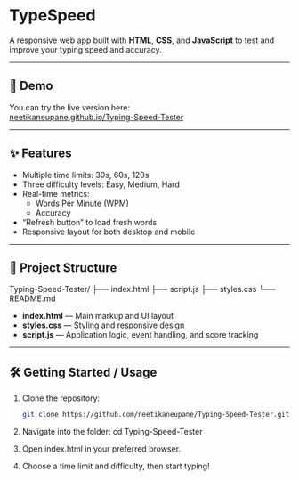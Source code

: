 # TypeSpeed

A responsive web app built with **HTML**, **CSS**, and **JavaScript** to test and improve your typing speed and accuracy.

---

## 🚀 Demo

You can try the live version here:  
[neetikaneupane.github.io/Typing-Speed-Tester](https://neetikaneupane.github.io/Typing-Speed-Tester/)

---

## ✨ Features

- Multiple time limits: 30s, 60s, 120s
- Three difficulty levels: Easy, Medium, Hard 
- Real-time metrics:  
  - Words Per Minute (WPM)  
  - Accuracy  
- “Refresh button” to load fresh words 
- Responsive layout for both desktop and mobile 

---

## 📁 Project Structure
Typing-Speed-Tester/
├── index.html
├── script.js
├── styles.css
└── README.md


- **index.html** — Main markup and UI layout  
- **styles.css** — Styling and responsive design  
- **script.js** — Application logic, event handling, and score tracking  

---

## 🛠️ Getting Started / Usage

1. Clone the repository:

   ```bash
   git clone https://github.com/neetikaneupane/Typing-Speed-Tester.git
   
2. Navigate into the folder:
    cd Typing-Speed-Tester
   
4. Open index.html in your preferred browser.

5. Choose a time limit and difficulty, then start typing!

